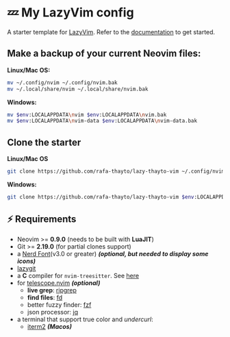 # 💤 My LazyVim config

A starter template for [LazyVim](https://github.com/LazyVim/LazyVim).
Refer to the [documentation](https://lazyvim.github.io/installation) to get started.

## Make a backup of your current Neovim files:

**Linux/Mac OS:**

```sh
mv ~/.config/nvim ~/.config/nvim.bak
mv ~/.local/share/nvim ~/.local/share/nvim.bak
```

**Windows:**

```sh
mv $env:LOCALAPPDATA\nvim $env:LOCALAPPDATA\nvim.bak
mv $env:LOCALAPPDATA\nvim-data $env:LOCALAPPDATA\nvim-data.bak
```

## Clone the starter

**Linux/Mac OS**

```sh
git clone https://github.com/rafa-thayto/lazy-thayto-vim ~/.config/nvim
```

**Windows:**

```sh
git clone https://github.com/rafa-thayto/lazy-thayto-vim $env:LOCALAPPDATA\nvim
```

## ⚡️ Requirements

- Neovim >= **0.9.0** (needs to be built with **LuaJIT**)
- Git >= **2.19.0** (for partial clones support)
- a [Nerd Font](https://www.nerdfonts.com/)(v3.0 or greater) **_(optional, but needed to display some icons)_**
- [lazygit](https://github.com/jesseduffield/lazygit)
- a **C** compiler for `nvim-treesitter`. See [here](https://github.com/nvim-treesitter/nvim-treesitter#requirements)
- for [telescope.nvim](https://github.com/nvim-telescope/telescope.nvim) **_(optional)_**
  - **live grep**: [ripgrep](https://github.com/BurntSushi/ripgrep)
  - **find files**: [fd](https://github.com/sharkdp/fd)
  - better fuzzy finder: [fzf](https://github.com/junegunn/fzf)
  - json processor: [jq](https://github.com/jqlang/jq)
- a terminal that support true color and _undercurl_:
  - [iterm2](https://iterm2.com/) **_(Macos)_**
